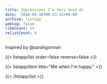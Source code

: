 ```yaml
---
title: Impressions I'm Very Good At
date: '2016-03-16T00:23:31+00:00'
archive: listapp
weblog: false
likeCount: 14
relistCount: 0
---
```


Inspired by @sarahgorman

<!--more-->

{{< listapp/list order=false reverse=false >}}

   {{< listapp/item title="Me when I'm happy." >}}

{{< /listapp/list >}}
